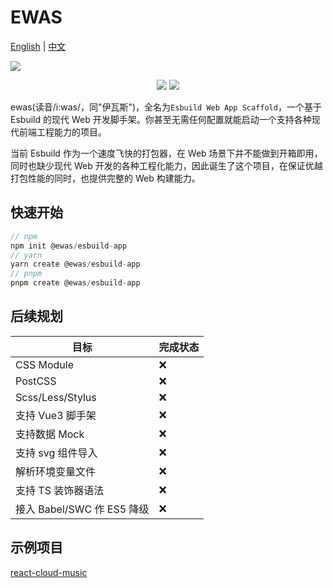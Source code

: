 # EWAS

[English](/README-EN.md) | [中文](/README.md)

![](https://sanyuan-1257988864.cos.ap-beijing.myqcloud.com/img20211122170701.png)

<div align="center">
  <img style="margin: auto;" src="https://img.shields.io/gitter/room/sanyuan0704/esbuild-web-app-starter"></img>
  <img style="margin: auto;" src="https://img.shields.io/bundlephobia/min/@ewas/cli?style=plastic"></img>
</div> 

ewas(读音/i:was/，同"伊瓦斯")，全名为`Esbuild Web App Scaffold`，一个基于 Esbuild 的现代 Web 开发脚手架。你甚至无需任何配置就能启动一个支持各种现代前端工程能力的项目。

当前 Esbuild 作为一个速度飞快的打包器，在 Web 场景下并不能做到开箱即用，同时也缺少现代 Web 开发的各种工程化能力，因此诞生了这个项目，在保证优越打包性能的同时，也提供完整的 Web 构建能力。

## 快速开始

```js
// npm
npm init @ewas/esbuild-app
// yarn
yarn create @ewas/esbuild-app
// pnpm 
pnpm create @ewas/esbuild-app
```

## 后续规划

| 目标 | 完成状态 |
| - | - |
| CSS Module | ❌ |
| PostCSS | ❌ |
| Scss/Less/Stylus |❌|
| 支持 Vue3 脚手架| ❌ |
| 支持数据 Mock | ❌ |
| 支持 svg 组件导入 | ❌ |
| 解析环境变量文件 | ❌ |
| 支持 TS 装饰器语法 | ❌ |
| 接入 Babel/SWC 作 ES5 降级 | ❌ |

## 示例项目
[react-cloud-music](https://github.com/sanyuan0704/react-cloud-music)

